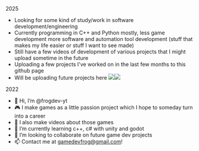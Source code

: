 2025
- Looking for some kind of study/work in software development/engineering
- Currently programming in C++ and Python mostly, less game development more software and automation tool development (stuff that makes my life easier or stuff I want to see made)
- Still have a few videos of development of various projects that I might upload sometime in the future 
- Uploading a few projects I've worked on in the last few months to this github page
- Will be uploading future projects here
![](https://upload.wikimedia.org/wikipedia/commons/thumb/c/c3/Python-logo-notext.svg/1200px-Python-logo-notext.svg.png)![](https://upload.wikimedia.org/wikipedia/commons/thumb/1/18/ISO_C%2B%2B_Logo.svg/1822px-ISO_C%2B%2B_Logo.svg.png)

2022
- 👋 Hi, I’m @frogdev-yt
- 🎮 I make games as a little passion project which I hope to someday turn into a career
- 🎥 I also make videos about those games
- 🌱 I’m currently learning c++, c# with unity and godot
- 💞️ I’m looking to collaborate on future game dev projects
- 📫 Contact me at gamedevfrog@gmail.com!

<!---
frogdev-yt/frogdev-yt is a ✨ special ✨ repository because its `README.md` (this file) appears on your GitHub profile.
You can click the Preview link to take a look at your changes.
--->

